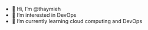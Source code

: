- 👋 Hi, I’m @thaymieh
- 👀 I’m interested in DevOps
- 🌱 I’m currently learning cloud computing and DevOps

<!---
thaymieh/thaymieh is a ✨ special ✨ repository because its `README.md` (this file) appears on your GitHub profile.
You can click the Preview link to take a look at your changes.
--->
